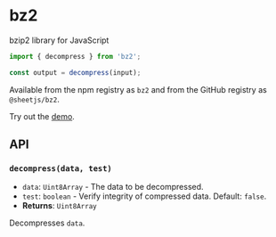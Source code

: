 # bz2

bzip2 library for JavaScript

```js
import { decompress } from 'bz2';

const output = decompress(input);
```

Available from the npm registry as `bz2`
and from the GitHub registry as `@sheetjs/bz2`.

Try out the [demo](https://http://sheetjs.com/bz2/demo).

## API

### `decompress(data, test)`
* `data`: `Uint8Array` - The data to be decompressed.
* `test`: `boolean` - Verify integrity of compressed data. Default: `false`.
* **Returns**: `Uint8Array`

Decompresses `data`.
